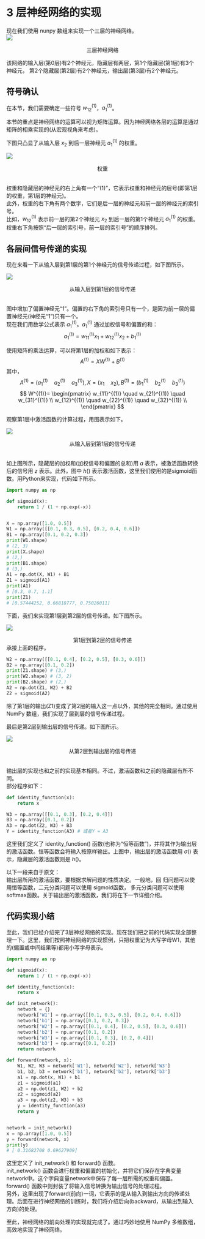 # 3 层神经网络的实现

现在我们使用 nunpy 数组来实现一个三层的神经网络。
<br>
![](images/3_4_1.jpg)
<center>三层神经网络</center>

该网络的输入层(第0层)有2个神经元，隐藏层有两层，第1个隐藏层(第1层)有3个神经元，
第2个隐藏层(第2层)有2个神经元，输出层(第3层)有2个神经元。

## 符号确认
在本节，我们需要确定一些符号 $w_{12}^{(1)}$，$a_{1}^{(1)}$。
<br>

本节的重点是神经网络的运算可以视为矩阵运算。因为神经网络各层的运算是通过矩阵的相乘实现的(从宏观视角来考虑)。
<br>


下图只凸显了从输入层 $x_{2}$ 到后一层神经元 $a_{1}^{(1)}$ 的权重。

![](images/3_4_2.jpg)
<center>权重</center>
<br>

权重和隐藏层的神经元的右上角有一个“(1)”，它表示权重和神经元的层号(即第1层的权重，第1层的神经元)。
<br>
此外，权重的右下角有两个数字，它们是后一层的神经元和前一层的神经元的索引号。
<br>
比如，$w_{12}^{(1)}$ 表示前一层的第2个神经元 $x_{2}$ 到后一层的第1个神经元 $a_{1}^{(1)}$ 的权重。
<br>
权重右下角按照“后一层的索引号，前一层的索引号”的顺序排列。

## 各层间信号传递的实现
现在来看一下从输入层到第1层的第1个神经元的信号传递过程，如下图所示。

![](images/3_4_3.jpg)
<center>从输入层到第1层的信号传递</center>
<br>

图中增加了偏置神经元“1”。偏置的右下角的索引号只有一个，是因为前一层的偏置神经元(神经元“1”)只有一个。
<br>
现在我们用数学公式表示 $a_{1}^{(1)}$。$a_{1}^{(1)}$ 通过加权信号和偏置的和：
$$
a_{1}^{(1)}=w_{11}^{(1)}x_{1}+w_{12}^{(1)}x_{2}+b_{1}^{(1)}
$$

使用矩阵的乘法运算，可以将第1层的加权和如下表示：
$$
A^{(1)}=XW^{(1)}+B^{(1)}
$$
其中，
$$
A^{(1)}=(a_{1}^{(1)} \quad a_{2}^{(1)} \quad a_{3}^{(1)}),X=(x_{1} \quad x_{2}),B^{(1)}=(b_{1}^{(1)} \quad b_{2}^{(1)} \quad b_{3}^{(1)})
$$
$$
W^{(1)}=
\begin{pmatrix}
w_{11}^{(1)} \quad w_{21}^{(1)} \quad w_{31}^{(1)} \\
w_{12}^{(1)} \quad w_{22}^{(1)} \quad w_{32}^{(1)} \\
\end{pmatrix}
$$


观察第1层中激活函数的计算过程，用图表示如下。

![](images/3_4_4.jpg)
<center>从输入层到第1层的信号传递</center>
<br>

如上图所示，隐藏层的加权和(加权信号和偏置的总和)用 $a$ 表示，被激活函数转换后的信号用 $z$ 表示。此外，图中 $h()$ 表示激活函数，这里我们使用的是sigmoid函数。用Python来实现，代码如下所示。
```python
import numpy as np

def sigmoid(x):
    return 1 / (1 + np.exp(-x))


X = np.array([1.0, 0.5])
W1 = np.array([[0.1, 0.3, 0.5], [0.2, 0.4, 0.6]])
B1 = np.array([0.1, 0.2, 0.3])
print(W1.shape)
# (2, 3)
print(X.shape)
# (2,)
print(B1.shape)
# (3,)
A1 = np.dot(X, W1) + B1
Z1 = sigmoid(A1)
print(A1)
# [0.3, 0.7, 1.1]
print(Z1)
# [0.57444252, 0.66818777, 0.75026011]
```

下面，我们来实现第1层到第2层的信号传递。如下图所示。

![](images/3_4_5.jpg)
<center>第1层到第2层的信号传递</center>
承接上面的程序。

```python
W2 = np.array([[0.1, 0.4], [0.2, 0.5], [0.3, 0.6]])
B2 = np.array([0.1, 0.2])
print(Z1.shape) # (3,)
print(W2.shape) # (3, 2)
print(B2.shape) # (2,)
A2 = np.dot(Z1, W2) + B2
Z2 = sigmoid(A2)
```
除了第1层的输出(Z1)变成了第2层的输入这一点以外，其他的完全相同。通过使用 NumPy 数组，我们实现了层到层的信号传递过程。

最后是第2层到输出层的信号传递。如下图所示。

![](images/3_4_6.jpg)
<center>从第2层到输出层的信号传递</center>
<br>

输出层的实现也和之前的实现基本相同。不过，激活函数和之前的隐藏层有所不同。
<br>
部分程序如下：
```python
def identity_function(x):
    return x

W3 = np.array([[0.1, 0.3], [0.2, 0.4]])
B3 = np.array([0.1, 0.2])
A3 = np.dot(Z2, W3) + B3
Y = identity_function(A3) # 或者Y = A3
```

这里我们定义了 identity_function() 函数(也称为“恒等函数”)，并将其作为输出层的激活函数。恒等函数会将输入按原样输出。上图中，输出层的激活函数用 $σ()$ 表示，隐藏层的激活函数则是 $h()$。

以下一段来自于原文：
<br>
输出层所用的激活函数，要根据求解问题的性质决定。一般地，回
归问题可以使用恒等函数，二元分类问题可以使用 sigmoid函数，
多元分类问题可以使用 softmax函数。关于输出层的激活函数，我们将在下一节详细介绍。

## 代码实现小结

至此，我们已经介绍完了3层神经网络的实现。现在我们把之前的代码实现全部整理一下。这里，我们按照神经网络的实现惯例，只把权重记为大写字母W1，其他的(偏置或中间结果等)都用小写字母表示。
```python
import numpy as np

def sigmoid(x):
    return 1 / (1 + np.exp(-x))

def identity_function(x):
    return x

def init_network():
    network = {}
    network['W1'] = np.array([[0.1, 0.3, 0.5], [0.2, 0.4, 0.6]])
    network['b1'] = np.array([0.1, 0.2, 0.3])
    network['W2'] = np.array([[0.1, 0.4], [0.2, 0.5], [0.3, 0.6]])
    network['b2'] = np.array([0.1, 0.2])
    network['W3'] = np.array([[0.1, 0.3], [0.2, 0.4]])
    network['b3'] = np.array([0.1, 0.2])
    return network

def forward(network, x):
    W1, W2, W3 = network['W1'], network['W2'], network['W3']
    b1, b2, b3 = network['b1'], network['b2'], network['b3']
    a1 = np.dot(x, W1) + b1
    z1 = sigmoid(a1)
    a2 = np.dot(z1, W2) + b2
    z2 = sigmoid(a2)
    a3 = np.dot(z2, W3) + b3
    y = identity_function(a3)
    return y


network = init_network()
x = np.array([1.0, 0.5])
y = forward(network, x)
print(y)
# [ 0.31682708 0.69627909]
```

这里定义了 init_network() 和 forward() 函数。
<br>
init_network() 函数会进行权重和偏置的初始化，并将它们保存在字典变量network中。这个字典变量network中保存了每一层所需的权重和偏置。
<br>
forward() 函数中则封装了将输入信号转换为输出信号的处理过程。
<br>
另外，这里出现了forward(前向)一词，它表示的是从输入到输出方向的传递处理。后面在进行神经网络的训练时，我们将介绍后向(backward，从输出到输入方向)的处理。


至此，神经网络的前向处理的实现就完成了。通过巧妙地使用 NumPy 多维数组，高效地实现了神经网络。